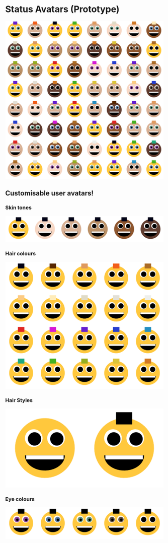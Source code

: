 # Status Avatars (Prototype)

![](examples/avatars.png)

## Customisable user avatars!

### Skin tones

![](examples/skins.png)

### Hair colours

![](examples/hair.png)

### Hair Styles

![](examples/hair_styles.png)

### Eye colours

![](examples/eyes.png)
